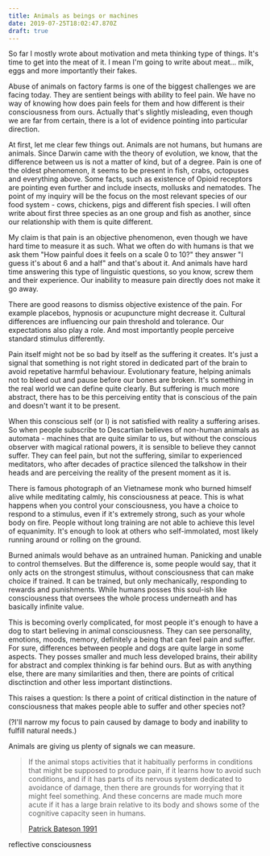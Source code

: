 ```yaml
---
title: Animals as beings or machines
date: 2019-07-25T18:02:47.870Z
draft: true
---
```

So far I mostly wrote about motivation and meta thinking type of things. It's time to get into the meat of it. I mean I'm going to write about meat... milk, eggs and more importantly their fakes.

Abuse of animals on factory farms is one of the biggest challenges we are facing today. They are sentient beings with ability to feel pain. We have no way of knowing how does pain feels for them and how different is their consciousness from ours. Actually that's slightly misleading, even though we are far from certain, there is a lot of evidence pointing into particular direction. 

At first, let me clear few things out. Animals are not humans, but humans are animals. Since Darwin came with the theory of evolution, we know, that the difference between us is not a matter of kind, but of a degree. Pain is one of the oldest phenomenon, it seems to be present in fish, crabs, octopuses and everything above. Some facts, such as existence of Opioid receptors are pointing even further and include insects, mollusks and  nematodes. The point of my inquiry will be the focus on the most relevant species of our food system - cows, chickens, pigs and different fish species. I will often write about first three species as an one group and fish as another, since our relationship with them is quite different. 

My claim is that pain is an objective phenomenon, even though we have hard time to measure it as such. What we often do with humans is that we ask them "How painful does it feels on a scale 0 to 10?" they answer "I guess it's about 6 and a half" and that's about it. And animals have hard time answering this type of linguistic questions, so you know, screw them and their experience. Our inability to measure pain directly does not make it go away. 

There are good reasons to dismiss objective existence of the pain. For example placebos, hypnosis or acupuncture might decrease it. Cultural differences are influencing our pain threshold and tolerance. Our expectations also play a role. And most importantly people perceive standard stimulus differently. 

Pain itself might not be so bad by itself as the suffering it creates. It's just a signal that something is not right stored in dedicated part of the brain to avoid repetative harmful behaviour. Evolutionary feature, helping animals not to bleed out and pause before our bones are broken. It's something in the real world we can define quite clearly. But suffering is much more abstract, there has to be this perceiving entity that is conscious of the pain and doesn't want it to be present. 

When this conscious self (or I) is not satisfied with reality a suffering arises. So when people subscribe to Descartian believes of non-human animals as automata - machines that are quite similar to us, but without the conscious observer with magical rational powers, it is sensible to believe they cannot suffer. They can feel pain, but not the suffering, similar to experienced meditators, who after decades of practice silenced the talkshow in their heads and are perceiving the reality of the present moment as it is. 

There is famous photograph of an Vietnamese monk who burned himself alive while meditating calmly, his consciousness at peace. This is what happens when you control your consciousness, you have a choice to respond to a stimulus, even if it's extremely strong, such as your whole body on fire. People without long training are not able to achieve this level of equanimity. It's enough to look at others who self-immolated, most likely running around or rolling on the ground. 

Burned animals would behave as an untrained human. Panicking and unable to control themselves. But the difference is, some people would say, that it only acts on the strongest stimulus, without consciousness that can make choice if trained. It can be trained, but only mechanically, responding to rewards and punishments. While humans posses this soul-ish like consciousness that oversees the whole process underneath and has basically infinite value. 

This is becoming overly complicated, for most people it's enough to have a dog to start believing in animal consciousness. They can see personality, emotions, moods, memory, definitely a being that can feel pain and suffer. For sure, differences between people and dogs are quite large in some aspects. They posses smaller and much less developed brains, their ability for abstract and complex thinking is far behind ours. But as with anything else, there are many similarities and then, there are points of critical disctinction and other less important distinctions. 

This raises a question: Is there a point of critical distinction in the nature of consciousness that makes people able to suffer and other species not? 

(?I'll narrow my focus to pain caused by damage to body and inability to fulfill natural needs.)

Animals are giving us plenty of signals we can measure. 

> If the animal stops activities that it habitually  performs in  conditions that might  be  supposed  to produce pain, if it learns how to avoid such conditions, and if it has parts of its nervous system dedicated to avoidance of damage, then there are grounds for worrying that it might feel something.  And these concerns are made much more acute if it has a large brain relative to its body and shows some of the cognitive capacity seen in humans.
>
> [Patrick Bateson 1991](https://www.researchgate.net/publication/223221636_Assessment_of_pain_in_animals)

reflective consciousness
